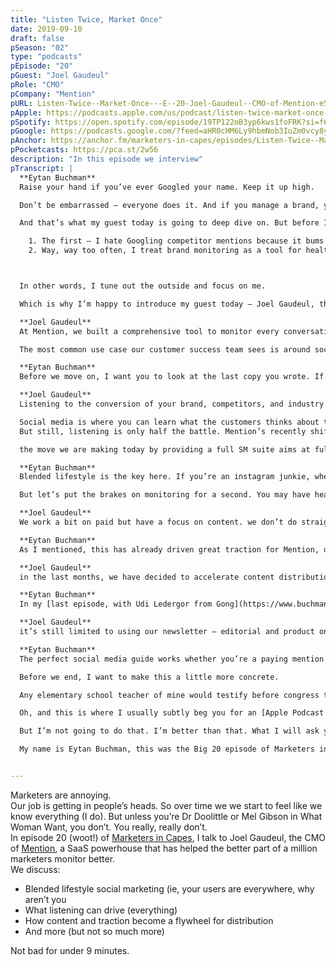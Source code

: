 ```yaml
---
title: "Listen Twice, Market Once"
date: 2019-09-10
draft: false
pSeason: "02"
type: "podcasts"
pEpisode: "20"
pGuest: "Joel Gaudeul"
pRole: "CMO"
pCompany: "Mention"
pURL: Listen-Twice--Market-Once---E--20-Joel-Gaudeul--CMO-of-Mention-e59gvq
pApple: https://podcasts.apple.com/us/podcast/listen-twice-market-once-e-20-joel-gaudeul-cmo-of-mention/id1353391360?i=1000449098727
pSpotify: https://open.spotify.com/episode/19TP122oB3yp6kws1foFRK?si=f6CEaYCuQJGuxcBQCrqeqg
pGoogle: https://podcasts.google.com/?feed=aHR0cHM6Ly9hbmNob3IuZm0vcy8yOWI1NTgwL3BvZGNhc3QvcnNz&episode=MzJkZTExMWItZGRhOS1hMTU3LTNlMTctYWMyNWE0MzhiYmQw
pAnchor: https://anchor.fm/marketers-in-capes/episodes/Listen-Twice--Market-Once---E--20-Joel-Gaudeul--CMO-of-Mention-e59gvq
pPocketcasts: https://pca.st/2w56
description: "In this episode we interview"  
pTranscript: |
  **Eytan Buchman**  
  Raise your hand if you’ve ever Googled your name. Keep it up high.

  Don’t be embarrassed – everyone does it. And if you manage a brand, you probably Google that too. Sometimes multiple times a day, right?

  And that’s what my guest today is going to deep dive on. But before I get there, I’m Eytan Buchman, you’re on the cutting edge of snarky marketing podcasts with Marketers in Capes, and I have two embarrassing admissions to make.

    1. The first – I hate Googling competitor mentions because it bums me out when I see tire doing well. I’m kind of petty.
    2. Way, way too often, I treat brand monitoring as a tool for health checks and to find press coverage about myself oro my brand. And that’s all.



  In other words, I tune out the outside and focus on me.

  Which is why I’m happy to introduce my guest today – Joel Gaudeul, the head of marketing at [Mention](http://mention.com). With over 750K registered contacts, Mention is probably synonymous with monitoring mentions. I reached out to Joel because I’ve been super curious about the role of social media monitoring in driving brand strategy. Especially on the B2B side. And here’s why it’s so important:

  **Joel Gaudeul**  
  At Mention, we built a comprehensive tool to monitor every conversation online. It can be blogs news outlet, but also social media. Listening allows our users to understand what topics their audiences are taking part in. And when we talk about audiences, it can be people engaging with their content, their own media, but also users of competitors product, widows have a Reddit thread of fans have a Facebook page.

  The most common use case our customer success team sees is around social listening for brand management. Typically, with this use case, we see companies and brands using for tool to identify important mentions about not only their brand, but also the online ecosystem. Meaning common topics, what phrases people and the list goes on. This insight can be for example, to a power user identify what their prospective clients are going to expand. Finding the next winning us at the race, making sure their providers respected MBAs or even identify include the fate products.

  **Eytan Buchman**  
  Before we move on, I want you to look at the last copy you wrote. If it’s good, it probably says you or your, right? Talking from the customer’s frame of reference. Listening is the engine that makes that frame happen. But I’ve spend years using brand monitoring to listen to conversations about my brand mentions – basically listening to things about me – instead of listening to conversations in the space – listening to the customer. As a matter of fact, if you’re trying to get in your customers head, brand is probably the _last_ keyword you should be tracking.

  **Joel Gaudeul**  
  Listening to the conversion of your brand, competitors, and industry before joining the conversation. this is something that is applicable for both b2b and b2c. instead of trying to second-guess what to write about, or just adapting your SM strategy as yet another channel, accessing social media is a strength that has a strong impact on your brand.

  Social media is where you can learn what the customers thinks about their challenges and day to day, not just about your brand.  
  But still, listening is only half the battle. Mention’s recently shifted to proactively supporting social media posting because they felt that the listening is what drives engagement. And more and more, that needs to take place on multiple channels.

  the move we are making today by providing a full SM suite aims at fulfilling this vision. listening – to be in know and find the right content, spreading the word, and responding to the right message with the right question – Social Media should receive recognition as a disciple. There is no cookie cutter method here. Evident channels like LinkedIn are great for marketing for b2b. But reality is that Facebook and Instagram are reacting to blended lifestyle. This makes it complex but more doors. opens for content types and messaging to a single person.

  **Eytan Buchman**  
  Blended lifestyle is the key here. If you’re an instagram junkie, when you see relevant posts about your job, you may like it, even if it’s not a 15 second Gif on how to make a Seitan Kale shake. The borders of work and home are blurrier than ever.

  But let’s put the brakes on monitoring for a second. You may have heard me drop that Mention has over 750K users on their list. And I love the way they got there:

  **Joel Gaudeul**  
  We work a bit on paid but have a focus on content. we don’t do straight acquisition – we try to promote content, esp through sponsored posts, also leverage blog with popup form, and added strategically located CTAs in top content and in our signature. in a click of a button, we can update emails with the latest marketing initiative.

  **Eytan Buchman**  
  As I mentioned, this has already driven great traction for Mention, driving a ton of users. So they naturally evolved to comarketing:

  **Joel Gaudeul**  
  in the last months, we have decided to accelerate content distribution through comarketing and partners. we feel hat we have reached a size of our brand that allows us to drive a strong audience and appeal to potential partners. every single marketing activity is matched against our ability to promote things with our partners – Hubspot, SemRush, and others. we also leverage our base of users (over 750K users) from the number of people trying our product every day. today,

  **Eytan Buchman**  
  In my [last episode, with Udi Ledergor from Gong](https://www.buchman.co.il/podcast/cash-worthy-content-sales-gong/), we discussed how whether someone would put money down for content is a good way to assess its quality. But here’s another benchmark – how usable is it throughout the entire customer journey?

  **Joel Gaudeul**  
  it’s still limited to using our newsletter – editorial and product one – but tomorrow, we want this content to be distributed through out **customer success and the product**.

  **Eytan Buchman**  
  The perfect social media guide works whether you’re a paying mention customer or a prospect, right?

  Before we end, I want to make this a little more concrete.

  Any elementary school teacher of mine would testify before congress that I suck at listening. But what I’ve recently found is that by replacing some content-creation time blocks with listening – recorded phone calls, chats, web engagement, and forums – the ideas flow way, way faster in the limited time I leave for content creation. Listening helps you talk…smarter.

  Oh, and this is where I usually subtly beg you for an [Apple Podcast review](https://podcasts.apple.com/us/podcast/two-minute-marketing/id1353391360?mt=2).

  But I’m not going to do that. I’m better than that. What I will ask you for is for you to shoot me an email with your marketing hero, especially if they are a thought implementor, not a thought leader. I want them on this podcast.

  My name is Eytan Buchman, this was the Big 20 episode of Marketers in Capes and now it’s time to listen….to the ending music.


---
```


Marketers are annoying.  
Our job is getting in people’s heads. So over time we we start to feel like we know everything (I do). But unless you’re Dr Doolittle or Mel Gibson in What Woman Want, you don’t. You really, really don’t.  
In episode 20 (woot!) of [Marketers in Capes](https://www.buchman.co.il/marketers-in-capes-podcast/), I talk to Joel Gaudeul, the CMO of [Mention](https://mention.com/en/), a SaaS powerhouse that has helped the better part of a million marketers monitor better.  
We discuss:

  * Blended lifestyle social marketing (ie, your users are everywhere, why aren’t you
  * What listening can drive (everything)
  * How content and traction become a flywheel for distribution
  * And more (but not so much more)



Not bad for under 9 minutes.


